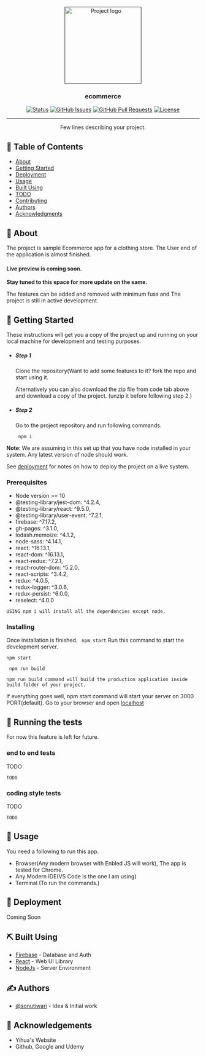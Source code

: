 <p align="center">
  <a href="" rel="noopener">
 <img width=200px height=200px src="https://i.imgur.com/6wj0hh6.jpg" alt="Project logo"></a>
</p>

<h3 align="center">ecommerce</h3>

<div align="center">

[![Status](https://img.shields.io/badge/status-active-success.svg)]()
[![GitHub Issues](https://img.shields.io/github/issues/kylelobo/The-Documentation-Compendium.svg)](https://github.com/kylelobo/The-Documentation-Compendium/issues)
[![GitHub Pull Requests](https://img.shields.io/github/issues-pr/kylelobo/The-Documentation-Compendium.svg)](https://github.com/kylelobo/The-Documentation-Compendium/pulls)
[![License](https://img.shields.io/badge/license-MIT-blue.svg)](/LICENSE)

</div>

---

<p align="center"> Few lines describing your project.
    <br> 
</p>

## 📝 Table of Contents

- [About](#about)
- [Getting Started](#getting_started)
- [Deployment](#deployment)
- [Usage](#usage)
- [Built Using](#built_using)
- [TODO](../TODO.md)
- [Contributing](../CONTRIBUTING.md)
- [Authors](#authors)
- [Acknowledgments](#acknowledgement)

## 🧐 About <a name = "about"></a>

The project is sample Ecommerce app for a clothing store.
The User end of the application is almost finished.

<h4>Live preview is coming soon.</h4>
<strong>Stay tuned to this space for more update on the same.</strong>

The features can be added and removed with minimum fuss and
The project is still in active development.

## 🏁 Getting Started <a name = "getting_started"></a>

These instructions will get you a copy of the project up and running on your local machine for development and testing purposes.

<ul>
<li>
<h5>Step 1</h5>
<p>Clone the repository(Want to add some features to it? fork the repo and start using it.

Alternatively you can also download the zip file from code tab above and download a copy of the project. (unzip it before following step 2.)

</p>
</li>
<li>
<h5>Step 2</h5>
<p>Go to the project repository and run following commands.</p>
<code> npm i </code><br />
</li>
</ul>
<p>
<strong>Note: </strong><span>We are assuming in this set up that you have node installed in your system. Any latest version of node should work.</span>
</p>

See [deployment](#deployment) for notes on how to deploy the project on a live system.

### Prerequisites

- Node version >= 10
- @testing-library/jest-dom: ^4.2.4,
- @testing-library/react: ^9.5.0,
- @testing-library/user-event: ^7.2.1,
- firebase: ^7.17.2,
- gh-pages: ^3.1.0,
- lodash.memoize: ^4.1.2,
- node-sass: ^4.14.1,
- react: ^16.13.1,
- react-dom: ^16.13.1,
- react-redux: ^7.2.1,
- react-router-dom: ^5.2.0,
- react-scripts: ^3.4.2,
- redux: ^4.0.5,
- redux-logger: ^3.0.6,
- redux-persist: ^6.0.0,
- reselect: ^4.0.0

```
USING npm i will install all the dependencies except node.
```

### Installing

Once installation is finished.
<code> npm start</code>
Run this command to start the development server.

```
npm start
```

<code> npm run build</code>

```
npm run build command will build the production application inside build folder of your project.
```

If everything goes well, npm start command will start your server on 3000 PORT(default).
Go to your browser and open [localhost](http://localhost:3000)

## 🔧 Running the tests <a name = "tests"></a>

For now this feature is left for future.

### end to end tests

TODO

```
TODO
```

### coding style tests

TODO

```
TODO
```

## 🎈 Usage <a name="usage"></a>

You need a following to run this app.

- Browser(Any modern browser with Enbled JS will work), The app is tested for Chrome.
- Any Modern IDE(VS Code is the one I am using)
- Terminal (To run the commands.)

## 🚀 Deployment <a name = "deployment"></a>

Coming Soon

## ⛏️ Built Using <a name = "built_using"></a>

- [Firebase](https://www.firebase.com/) - Database and Auth
- [React](https://reactjs.org/) - Web UI Library
- [NodeJs](https://nodejs.org/en/) - Server Environment

## ✍️ Authors <a name = "authors"></a>

- [@sonutiwari](https://github.com/sonutiwari) - Idea & Initial work

## 🎉 Acknowledgements <a name = "acknowledgement"></a>

- Yihua's Website
- Github, Google and Udemy
